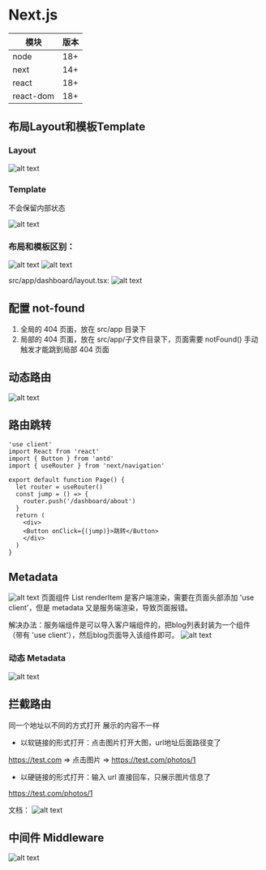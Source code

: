 # Next.js

| 模块             | 版本 |
| ---------------- | ---- |
| node             | 18+  |
| next             | 14+  |
| react            | 18+  |
| react-dom        | 18+  |

## 布局Layout和模板Template

### Layout
![alt text](image-22.png)

### Template
不会保留内部状态

![alt text](image-23.png)

### 布局和模板区别：
![alt text](image-24.png)
![alt text](image-25.png)

src/app/dashboard/layout.tsx:
![alt text](image-26.png)

## 配置 not-found

1. 全局的 404 页面，放在 src/app 目录下
2. 局部的 404 页面，放在 src/app/子文件目录下，页面需要 notFound() 手动触发才能跳到局部 404 页面

## 动态路由
![alt text](image-27.png)

## 路由跳转
```
'use client'
import React from 'react'
import { Button } from 'antd'
import { useRouter } from 'next/navigation'

export default function Page() {
  let router = useRouter()
  const jump = () => {
    router.push('/dashboard/about')
  }
  return (
    <div>
    <Button onClick={(jump)}>跳转</Button>
    </div>
  )
}
```

## Metadata
![alt text](image-28.png)
页面组件 List renderItem 是客户端渲染，需要在页面头部添加 'use client'，但是 metadata 又是服务端渲染，导致页面报错。

解决办法：服务端组件是可以导入客户端组件的，把blog列表封装为一个组件（带有 'use client'），然后blog页面导入该组件即可。
![alt text](image-29.png)

### 动态 Metadata
![alt text](image-30.png)

## 拦截路由
同一个地址以不同的方式打开 展示的内容不一样

- 以软链接的形式打开：点击图片打开大图，url地址后面路径变了
<!-- ![alt text](image-31.png)
![alt text](image-32.png) -->
https://test.com  => 点击图片 => https://test.com/photos/1

- 以硬链接的形式打开：输入 url 直接回车，只展示图片信息了

https://test.com/photos/1
<!-- ![alt text](image-33.png) -->

文档：
![alt text](image-34.png)

## 中间件 Middleware
![alt text](image-35.png)